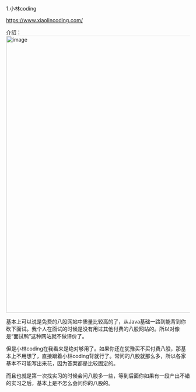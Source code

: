 1.小林coding

https://www.xiaolincoding.com/

介绍：
  <img width="757" alt="image" src="https://github.com/user-attachments/assets/0fa314af-1d0d-4557-84cf-22e9dfd5234b" />

  基本上可以说是免费的八股网站中质量比较高的了，从Java基础一路到能背到你砍下面试。我个人在面试的时候是没有用过其他付费的八股网站的。所以对像是“面试鸭”这种网站就不做评价了。

  但是小林coding在我看来是绝对够用了。如果你还在犹豫买不买付费八股，那基本上不用想了，直接跟着小林coding背就行了。常问的八股就那么多，所以各家基本不可能写出来花，因为答案都是比较固定的。

  而且也就是第一次找实习的时候会问八股多一些，等到后面你如果有一段产出不错的实习之后，基本上是不怎么会问你的八股的。


